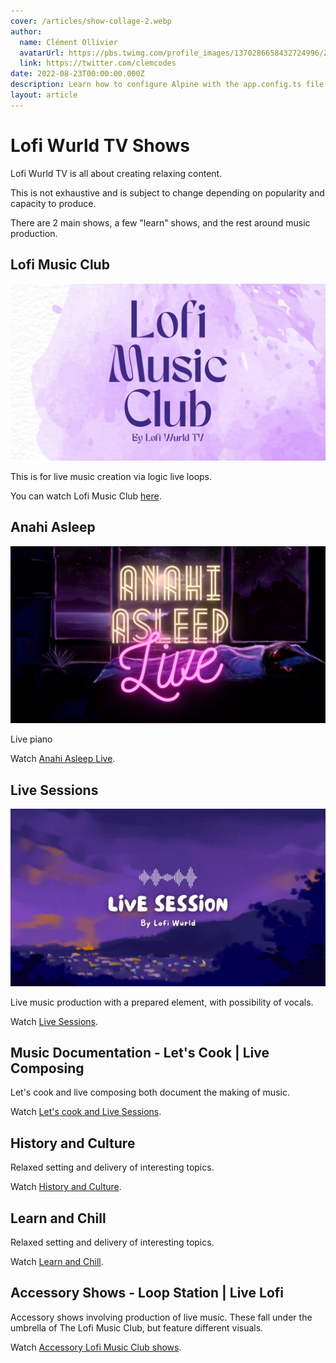 ```yaml
---
cover: /articles/show-collage-2.webp
author:
  name: Clément Ollivier
  avatarUrl: https://pbs.twimg.com/profile_images/1370286658432724996/ZMSDzzIi_400x400.jpg
  link: https://twitter.com/clemcodes
date: 2022-08-23T00:00:00.000Z
description: Learn how to configure Alpine with the app.config.ts file.
layout: article
---
```


# Lofi Wurld TV Shows

Lofi Wurld TV is all about creating relaxing content.

This is not exhaustive and is subject to change depending on popularity and capacity to produce.

There are 2 main shows, a few "learn" shows, and the rest around music production.

## Lofi Music Club

![2.webp](/shows/2.webp)

This is for live music creation via logic live loops.

You can watch Lofi Music Club [here](https://youtube.com/lofimusicclubtv).

## Anahi Asleep

![2.webp](/shows/1.webp)

Live piano

Watch [Anahi Asleep Live](https://youtube.com/lofiwurldTV).

## Live Sessions

![2.webp](/shows/3.webp)

Live music production with a prepared element, with possibility of vocals.

Watch [Live Sessions](https://youtube.com/lofiwurld).

## Music Documentation - Let's Cook | Live Composing

Let's cook and live composing both document the making of music.

Watch [Let's cook and Live Sessions](https://youtube.com/lofiwurldTV).

## History and Culture

Relaxed setting and delivery of interesting topics.

Watch [History and Culture](https://youtube.com/lofiwurldTV).

## Learn and Chill

Relaxed setting and delivery of interesting topics.

Watch [Learn and Chill](https://youtube.com/lofiwurldTV).

## Accessory Shows - Loop Station | Live Lofi

Accessory shows involving production of live music. These fall under the umbrella of The Lofi Music Club, but feature different visuals.

Watch [Accessory Lofi Music Club shows](https://youtube.com/lofiwurldTV).
